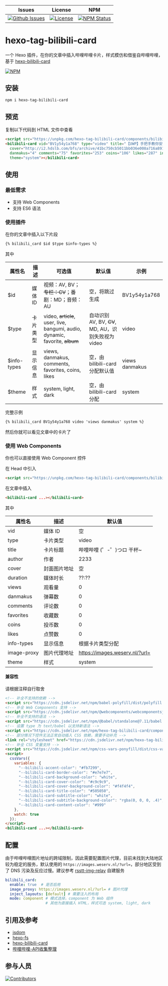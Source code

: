 | Issues | License |  NPM  |
|--------|---------|-------|
[![Github Issues](https://img.shields.io/github/issues/wherewhere/hexo-tag-bilibili-card)](https://github.com/wherewhere/hexo-tag-bilibili-card/issues)|[![License](https://img.shields.io/github/license/wherewhere/hexo-tag-bilibili-card)](https://github.com/wherewhere/hexo-tag-bilibili-card/blob/main/LICENSE)|[![NPM Status](https://img.shields.io/npm/dt/hexo-tag-bilibili-card.svg?style=flat)](https://www.npmjs.com/package/hexo-tag-bilibili-card)

# hexo-tag-bilibili-card

一个 Hexo 插件，在你的文章中插入哔哩哔哩卡片，样式模仿和借鉴自哔哩哔哩，基于 [hexo-bilibili-card](https://github.com/MaxChang3/hexo-bilibili-card)

[![NPM](https://nodei.co/npm/hexo-tag-bilibili-card.png)](https://www.npmjs.com/package/hexo-tag-bilibili-card)

## 安装

```sh
npm i hexo-tag-bilibili-card
```

## 预览

<!-- Example Start -->
复制以下代码到 HTML 文件中查看

```html
<script src="https://unpkg.com/hexo-tag-bilibili-card/components/bilibili-card/bilibili-card.js" async></script>
<bilibili-card vid="BV1y54y1a768" type="video" title="【UWP】手把手教你安装 UWP 安装包" author="where-where"
  cover="http://i2.hdslb.com/bfs/archive/41bc750cb5011bb036e008a716a89158c7eb7bb5.jpg" duration="05:21" views="2.2万"
  danmakus="4" comments="75" favorites="253" coins="106" likes="287" info-types="views danmakus"
  theme="system"></bilibili-card>
```
<!-- Example End -->

<!-- Babel Example -->

## 使用

### 最低需求

- 支持 Web Components
- 支持 ES6 语法

### 使用插件

在你的文章中插入以下片段

```md
{% bilibili_card $id $type $info-types %}
```

其中

| 属性名 | 描述 | 可选值 | 默认值 | 示例 |
|-------|------|-------|-------|-----|
| $id | 媒体 ID | 视频：AV, BV；~~专栏：CV~~；番剧：MD；音频：AU | 空，将跳过生成 | BV1y54y1a768 |
| $type | 卡片类型 | video, ~~article~~, user, live, bangumi, audio, dynamic, favorite, ~~album~~ | 自动识别 AV, BV, ~~CV~~, MD, AU，识别失败视为 video | video |
| $info-types | 显示信息 | views, danmakus, comments, favorites, coins, likes | 空，由 bilibili-card 分配默认值 | views danmakus |
| $theme | 样式 | system, light, dark | 空，由 bilibili-card 分配 | system |

完整示例

```md
{% bilibili_card BV1y54y1a768 video 'views danmakus' system %}
```

然后你就可以看见文章中的卡片了

### 使用 Web Components

你也可以直接使用 Web Component 控件

在 Head 中引入

```html
<script src="https://unpkg.com/hexo-tag-bilibili-card/components/bilibili-card/bilibili-card.js" async></script>
```

在文章中插入

```html
<bilibili-card ...></bilibili-card>
```

其中

| 属性名 | 描述 | 默认值 |
|-------|------|-------|
| vid | 媒体 ID | 空 |
| type | 卡片类型 | video |
| title | 卡片标题 | 哔哩哔哩 (゜-゜)つロ 干杯~ |
| author | 作者 | 2233 |
| cover | 封面图片地址 | 空 |
| duration | 媒体时长 | ??:?? |
| views | 观看量 | 0 |
| danmakus | 弹幕数 | 0 |
| comments | 评论数 | 0 |
| favorites | 收藏数 | 0 |
| coins | 投币数 | 0 |
| likes | 点赞数 | 0 |
| info-types | 显示信息 | 根据卡片类型分配 |
| image-proxy | 图片代理地址 | https://images.weserv.nl/?url= |
| theme | 样式 | system |

#### 兼容性

请根据注释自行取舍

```html
<!-- 补全不支持的依赖 -->
<script src="https://cdn.jsdelivr.net/npm/babel-polyfill/dist/polyfill.min.js"></script>
<!-- 补全 Web Components 支持 -->
<script src="https://cdn.jsdelivr.net/npm/@webcomponents/webcomponentsjs/webcomponents-loader.js"></script>
<!-- 补全不支持的语法 -->
<script src="https://cdn.jsdelivr.net/npm/@babel/standalone@7.11/babel.min.js"></script>
<!-- 设置 type 为 text/babel 以支持新语法 -->
<script src="https://cdn.jsdelivr.net/npm/hexo-tag-bilibili-card/components/bilibili-card/bilibili-card.js" type="text/babel" async></script>
<!-- 部分情况下控件无法正常自动插入 CSS 依赖，需要手动补充 -->
<link rel="stylesheet" href="https://cdn.jsdelivr.net/npm/hexo-tag-bilibili-card/components/bilibili-card/bilibili-card.css">
<!-- 补全 CSS 变量支持 -->
<script src="https://cdn.jsdelivr.net/npm/css-vars-ponyfill/dist/css-vars-ponyfill.min.js"></script>
<script>
  cssVars({
    variables: {
      "--bilibili-accent-color": "#fb7299",
      "--bilibili-card-border-color": "#e7e7e7",
      "--bilibili-card-background-color": "white",
      "--bilibili-card-cover-color": "#c9c9c9",
      "--bilibili-card-cover-background-color": "#f4f4f4",
      "--bilibili-card-title-color": "#505050",
      "--bilibili-card-subtitle-color": "white",
      "--bilibili-card-subtitle-background-color": "rgba(0, 0, 0, .4)",
      "--bilibili-card-content-color": "#999"
    },
    watch: true
  });
</script>
<bilibili-card ...></bilibili-card>
```

## 配置

由于哔哩哔哩图片地址的跨域限制，因此需要配置图片代理，目前未找到大陆地区较为稳定的服务，默认使用的 `https://images.weserv.nl/?url=`，部分地区受到了 DNS 污染及反应过慢。建议参考 [rsstt-img-relay](https://github.com/Rongronggg9/rsstt-img-relay) 自建服务

```yaml
bilibili_card:
  enable: true  # 是否启用
  image_proxy: https://images.weserv.nl/?url= # 图片代理
  inject_layouts: [default] # 需要注入的布局
  mode: component # 模式选择，component 为 Web 组件
                  # 其他为直接插入 HTML，样式可选 system, light, dark
```

## 引用及参考
- [jsdom](https://github.com/jsdom/jsdom "jsdom")
- [hexo-fs](https://github.com/hexojs/hexo-fs "hexo-fs")
- [hexo-bilibili-card](https://github.com/MaxChang3/hexo-bilibili-card "hexo-bilibili-card")
- [哔哩哔哩-API收集整理](https://github.com/SocialSisterYi/bilibili-API-collect "BiliBili API Collect")

## 参与人员
[![Contributors](https://contrib.rocks/image?repo=wherewhere/hexo-tag-bilibili-card)](https://github.com/wherewhere/hexo-tag-bilibili-card/graphs/contributors)
